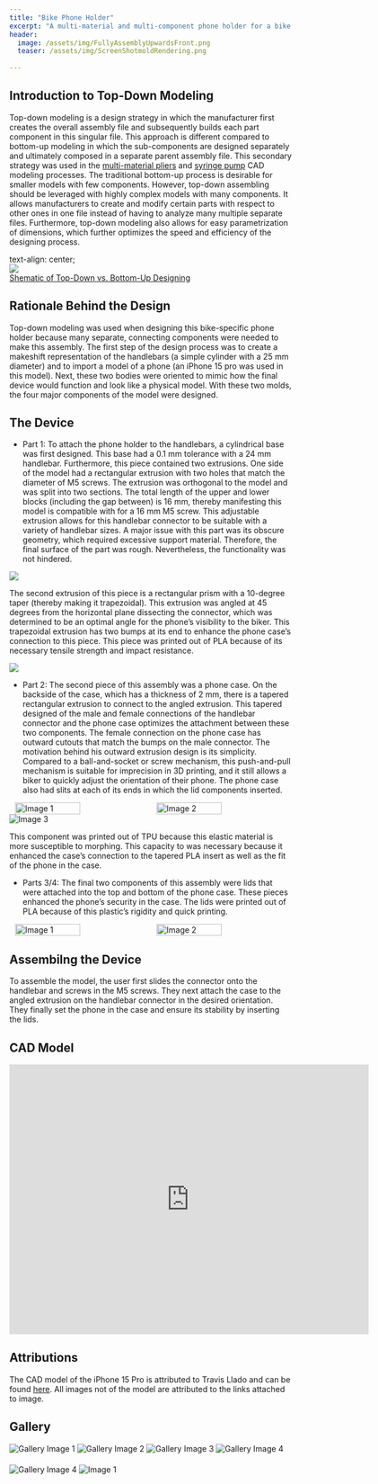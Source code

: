 ```yaml
---
title: "Bike Phone Holder"
excerpt: "A multi-material and multi-component phone holder for a bike with a handlebar diameter ranging from 23 to 25 mm."
header:
  image: /assets/img/FullyAssemblyUpwardsFront.png
  teaser: /assets/img/ScreenShotmoldRendering.png
   
---
```


## Introduction to Top-Down Modeling

Top-down modeling is a design strategy in which the manufacturer first creates the overall assembly file and subsequently builds each part component in this singular file. This approach is different compared to bottom-up modeling in which the sub-components are designed separately and ultimately composed in a separate parent assembly file. This secondary strategy was used in the [multi-material pliers](https://charlesfrech.github.io/portfolio/MultiMaterialPliers/) and [syringe pump](https://charlesfrech.github.io/portfolio/SyringePump/) CAD modeling processes. The traditional bottom-up process is desirable for smaller models with few components. However, top-down assembling should be leveraged with highly complex models with many components. It allows manufacturers to create and modify certain parts with respect to other ones in one file instead of having to analyze many multiple separate files. Furthermore, top-down modeling also allows for easy parametrization of dimensions, which further optimizes the speed and efficiency of the designing process.

text-align: center;
<img src="/assets/img/TopdownSchematic.png" style="display:flex; margin:auto;">
<span class="image-title">[Shematic of Top-Down vs. Bottom-Up Designing](https://mungfali.com/post/791E71B031352D66F4C66ADE9CE802C28A96754E)</span>

## Rationale Behind the Design

Top-down modeling was used when designing this bike-specific phone holder because many separate, connecting components were needed to make this assembly. The first step of the design process was to create a makeshift representation of the handlebars (a simple cylinder with a 25 mm diameter) and to import a model of a phone (an iPhone 15 pro was used in this model). Next, these two bodies were oriented to mimic how the final device would function and look like a physical model. With these two molds, the four major components of the model were designed.  

## The Device

* Part 1: To attach the phone holder to the handlebars, a cylindrical base was first designed. This base had a 0.1 mm tolerance with a 24 mm handlebar. Furthermore, this piece contained two extrusions. One side of the model had a rectangular extrusion with two holes that match the diameter of M5 screws. The extrusion was orthogonal to the model and was split into two sections. The total length of the upper and lower blocks (including the gap between) is 16 mm, thereby manifesting this model is compatible with for a 16 mm M5 screw. This adjustable extrusion allows for this handlebar connector to be suitable with a variety of handlebar sizes. A major issue with this part was its obscure geometry, which required excessive support material. Therefore, the final surface of the part was rough. Nevertheless, the functionality was not hindered.

<img src="/assets/img/HandleBarSideProfile.png" style="display:flex; margin:auto;">

The second extrusion of this piece is a rectangular prism with a 10-degree taper (thereby making it trapezoidal). This extrusion was angled at 45 degrees from the horizontal plane dissecting the connector, which was determined to be an optimal angle for the phone’s visibility to the biker. This trapezoidal extrusion has two bumps at its end to enhance the phone case’s connection to this piece. This piece was printed out of PLA because of its necessary tensile strength and impact resistance.

<img src="/assets/img/HandlebarConnectorNubFaceProfile.png" style="display:flex; margin:auto;">

* Part 2: The second piece of this assembly was a phone case. On the backside of the case, which has a thickness of 2 mm, there is a tapered rectangular extrusion to connect to the angled extrusion. This tapered designed of the male and female connections of the handlebar connector and the phone case optimizes the attachment between these two components. The female connection on the phone case has outward cutouts that match the bumps on the male connector. The motivation behind his outward extrusion design is its simplicity. Compared to a ball-and-socket or screw mechanism, this push-and-pull mechanism is suitable for imprecision in 3D printing, and it still allows a biker to quickly adjust the orientation of their phone. The phone case also had slits at each of its ends in which the lid components inserted.

<html lang="en">
<head>
<meta charset="UTF-8">
<meta name="viewport" content="width=device-width, initial-scale=1.0">
<title>Images Side by Side</title>
<style>
    .image-container {
        display: flex;
    }
    .image-container img {
        width: 50%; /* Adjust as needed */
        height: auto;
        margin: 0 10px;
    }
</style>
</head>
<body>

<div class="image-container">
      <img src="/assets/img/LidInsertProfile.png" alt="Image 1">
      <img src="/assets/img/CaseOutsideFaceProfile.png" alt="Image 2">
</div>

</body>
</html>

<img src="/assets/img/CaseSideProfile.png" alt="Image 3" style="display:flex; margin:auto;">

This component was printed out of TPU because this elastic material is more susceptible to morphing. This capacity to was necessary because it enhanced the case’s connection to the tapered PLA insert as well as the fit of the phone in the case.

* Parts 3/4: The final two components of this assembly were lids that were attached into the top and bottom of the phone case. These pieces enhanced the phone’s security in the case. The lids were printed out of PLA because of this plastic’s rigidity and quick printing. 

<html lang="en">
<head>
<meta charset="UTF-8">
<meta name="viewport" content="width=device-width, initial-scale=1.0">
<title>Images Side by Side</title>
<style>
    .image-container {
        display: flex;
    }
    .image-container img {
        width: 50%; /* Adjust as needed */
        height: auto;
        margin: 0 10px;
    }
</style>
</head>
<body>

<div class="image-container">
    <img src="/assets/img/LidsFaceProfile.png" alt="Image 1">
    <img src="/assets/img/LidsOutwardProfile.png" alt="Image 2">
</div>

</body>
</html>

## Assembilng the Device

To assemble the model, the user first slides the connector onto the handlebar and screws in the M5 screws. They next attach the case to the angled extrusion on the handlebar connector in the desired orientation. They finally set the phone in the case and ensure its stability by inserting the lids. 

## CAD Model
<iframe src="https://vanderbilt643.autodesk360.com/shares/public/SH512d4QTec90decfa6e40ad6560210ab50b?mode=embed" width="640" height="480" allowfullscreen="true" webkitallowfullscreen="true" mozallowfullscreen="true"  frameborder="0"></iframe>

## Attributions

The CAD model of the iPhone 15 Pro is attributed to Travis Llado and can be found [here](https://grabcad.com/library/iphone-15-pro-1). All images not of the model are attributed to the links attached to image.

## Gallery

<html lang="en">
<head>
    <meta charset="UTF-8">
    <meta name="viewport" content="width=device-width, initial-scale=1.0">
    <title>Four Images</title>
</head>
<style>
  .container {
    text-align: center;
  }
  img {
      margin-bottom: 20px;
  }
</style>
<body>
    <img src="/assets/img/FullAsseblyUpwardsSide.png" alt="Gallery Image 1" title="Image of Jaws">
    <img src="/assets/img/FullAssemblyLandscapeBack.png" alt="Gallery Image 2" title="Image of Legs">
    <img src="/assets/img/FullAssemblyLandscapeSide.png" alt="Gallery Image 3" title="Image of First Iteration Pliers">
    <img src="/assets/img/FullAssemblyUpwardsBack.png" alt="Gallery Image 4" title="Image of Second Iteration Pliers">
    <img src="/assets/img/FullyAssemblyUpwardsFront.png" alt="Gallery Image 4" title="Image of Second Iteration Pliers">
    <img src="/assets/img/CaseInsideFaceProfile.png" alt="Image 1">
</body>
</html>
